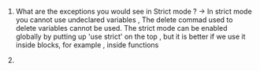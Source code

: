 1) What are the exceptions you would see in Strict mode ?
-> In strict mode you cannot use undeclared variables , The delete commad used to delete variables cannot be used.
The strict mode can be enabled globally by putting up 'use strict' on the top , but it is better if we use it inside blocks,
for example , inside functions

2) 